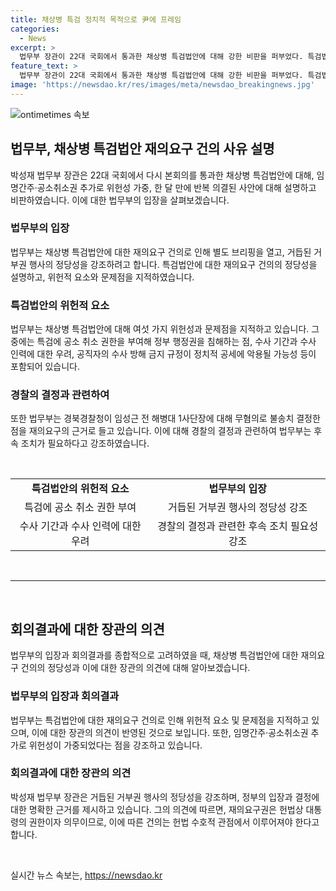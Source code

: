 ```yaml
---
title: 채상병 특검 정치적 목적으로 尹에 프레임
categories:
  - News
excerpt: >
  법무부 장관이 22대 국회에서 통과한 채상병 특검법안에 대해 강한 비판을 퍼부었다. 특검법안의 재의요구권 행사를 건의한 이유를 설명하며, 법안의 위헌성을 지적하고, 재의요구권을 행사한 이유를 설명했다. 법무부는 특별검사 임명, 수사 기간, 수사 방해 금지 규정 등 여섯 가지 문제점을 지적하면서, 경북경찰청이 임성근 전 해병대 1사단장에 대해 무혐의로 결정한 점을 재의요구의 근거로 소개했다.
feature_text: >
  법무부 장관이 22대 국회에서 통과한 채상병 특검법안에 대해 강한 비판을 퍼부었다. 특검법안의 재의요구권 행사를 건의한 이유를 설명하며, 법안의 위헌성을 지적하고, 재의요구권을 행사한 이유를 설명했다. 법무부는 특별검사 임명, 수사 기간, 수사 방해 금지 규정 등 여섯 가지 문제점을 지적하면서, 경북경찰청이 임성근 전 해병대 1사단장에 대해 무혐의로 결정한 점을 재의요구의 근거로 소개했다.
image: 'https://newsdao.kr/res/images/meta/newsdao_breakingnews.jpg'
---
```


<p><img src="https://newsdao.kr/res/images/meta/newsdao_breakingnews.jpg" alt="ontimetimes 속보" /></p>

<h2 data-ke-size="size26">법무부, 채상병 특검법안 재의요구 건의 사유 설명</h2>

<p data-ke-size="size16">박성재 법무부 장관은 22대 국회에서 다시 본회의를 통과한 채상병 특검법안에 대해, 임명간주·공소취소권 추가로 위헌성 가중, 한 달 만에 반복 의결된 사안에 대해 설명하고 비판하였습니다. 이에 대한 법무부의 입장을 살펴보겠습니다.</p>

<h3>법무부의 입장</h3>

<p data-ke-size="size16">법무부는 채상병 특검법안에 대한 재의요구 건의로 인해 별도 브리핑을 열고, 거듭된 거부권 행사의 정당성을 강조하려고 합니다. 특검법안에 대한 재의요구 건의의 정당성을 설명하고, 위헌적 요소와 문제점을 지적하였습니다.</p>

<h3>특검법안의 위헌적 요소</h3>

<p data-ke-size="size16">법무부는 채상병 특검법안에 대해 여섯 가지 위헌성과 문제점을 지적하고 있습니다. 그 중에는 특검에 공소 취소 권한을 부여해 정부 행정권을 침해하는 점, 수사 기간과 수사 인력에 대한 우려, 공직자의 수사 방해 금지 규정이 정치적 공세에 악용될 가능성 등이 포함되어 있습니다.</p>

<h3>경찰의 결정과 관련하여</h3>

<p data-ke-size="size16">또한 법무부는 경북경찰청이 임성근 전 해병대 1사단장에 대해 무혐의로 불송치 결정한 점을 재의요구의 근거로 들고 있습니다. 이에 대해 경찰의 결정과 관련하여 법무부는 후속 조치가 필요하다고 강조하였습니다.</p>

<p data-ke-size="size16">&nbsp;</p>

<table>
<tbody>
<tr>
<td style="text-align: center; height: 17px;"><b>특검법안의 위헌적 요소</b></td>
<td style="text-align: center; height: 17px;"><b>법무부의 입장</b></td>
</tr>
<tr>
<td style="text-align: center; height: 17px;">특검에 공소 취소 권한 부여</td>
<td style="text-align: center; height: 17px;">거듭된 거부권 행사의 정당성 강조</td>
</tr>
<tr>
<td style="text-align: center; height: 17px;">수사 기간과 수사 인력에 대한 우려</td>
<td style="text-align: center; height: 17px;">경찰의 결정과 관련한 후속 조치 필요성 강조</td>
</tr>
</tbody>
</table>

<p data-ke-size="size16">&nbsp;</p>

<hr>

<p data-ke-size="size16">&nbsp;</p>

<h2 data-ke-size="size26">회의결과에 대한 장관의 의견</h2>

<p data-ke-size="size16">법무부의 입장과 회의결과를 종합적으로 고려하였을 때, 채상병 특검법안에 대한 재의요구 건의의 정당성과 이에 대한 장관의 의견에 대해 알아보겠습니다.</p>

<h3>법무부의 입장과 회의결과</h3>

<p data-ke-size="size16">법무부는 특검법안에 대한 재의요구 건의로 인해 위헌적 요소 및 문제점을 지적하고 있으며, 이에 대한 장관의 의견이 반영된 것으로 보입니다. 또한, 임명간주·공소취소권 추가로 위헌성이 가중되었다는 점을 강조하고 있습니다.</p>

<h3>회의결과에 대한 장관의 의견</h3>

<p data-ke-size="size16">박성재 법무부 장관은 거듭된 거부권 행사의 정당성을 강조하며, 정부의 입장과 결정에 대한 명확한 근거를 제시하고 있습니다. 그의 의견에 따르면, 재의요구권은 헌법상 대통령의 권한이자 의무이므로, 이에 따른 건의는 헌법 수호적 관점에서 이루어져야 한다고 합니다.</p>

<p data-ke-size="size16">&nbsp;</p>
실시간 뉴스 속보는, <a href="https://newsdao.kr" rel="dofollow">https://newsdao.kr</a>


